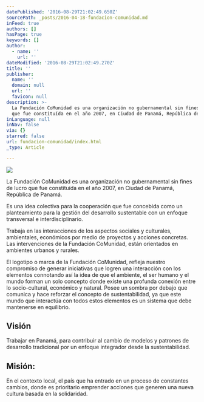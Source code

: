 ```yaml
---
datePublished: '2016-08-29T21:02:49.650Z'
sourcePath: _posts/2016-04-18-fundacion-comunidad.md
inFeed: true
authors: []
hasPage: true
keywords: []
author:
  - name: ''
    url: ''
dateModified: '2016-08-29T21:02:49.270Z'
title: ''
publisher:
  name: ''
  domain: null
  url: ''
  favicon: null
description: >-
  La Fundación CoMunidad es una organización no gubernamental sin fines de lucro
  que fue constituída en el año 2007, en Ciudad de Panamá, República de Panamá.
inLanguage: null
inNav: false
via: {}
starred: false
url: fundacion-comunidad/index.html
_type: Article

---
```

![](https://s3-us-west-2.amazonaws.com/the-grid-img/p/521a7ff9af7c2087f99c04c16644129c94f38be0.jpg)

La Fundación CoMunidad es una organización no gubernamental sin fines de lucro que fue constituída en el año 2007, en Ciudad de Panamá, República de Panamá.

Es una idea colectiva para la cooperación que fue concebida como un planteamiento para la gestión del desarrollo sustentable con un enfoque transversal e interdisciplinario.

Trabaja en las interacciones de los aspectos sociales y culturales, ambientales, económicos por medio de proyectos y acciones concretas. Las intervenciones de la Fundación CoMunidad, están orientados en ambientes urbanos y rurales.

El logotipo o marca de la Fundación CoMunidad, refleja nuestro compromiso de generar iniciativas que logren una interacción con los elementos connotando así la idea de que el ambiente, el ser humano y el mundo forman un solo concepto donde existe una profunda conexión entre lo socio-cultural, económico y natural. Posee un sombra por debajo que comunica y hace reforzar el concepto de sustentabilidad, ya que este mundo que interactúa con todos estos elementos es un sistema que debe mantenerse en equilibrio.

## Visión

Trabajar en Panamá, para contribuir al cambio de modelos y patrones de desarrollo tradicional por un enfoque integrador desde la sustentabilidad.

## Misión:

En el contexto local, el país que ha entrado en un proceso de constantes cambios, donde es prioritario emprender acciones que generen una nueva cultura basada en la solidaridad.